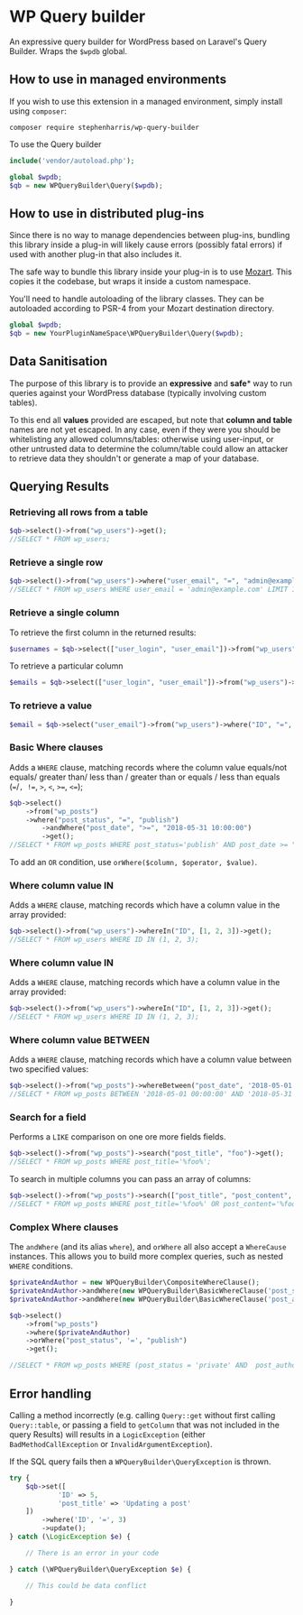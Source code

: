 # WP Query builder

An expressive query builder for WordPress based on Laravel's Query Builder. Wraps the `$wpdb` global.

## How to use in managed environments

If you wish to use this extension in a managed environment, simply install using `composer`:

```
composer require stephenharris/wp-query-builder
```

To use the Query builder

```php
include('vendor/autoload.php');

global $wpdb;
$qb = new WPQueryBuilder\Query($wpdb);
```

## How to use in distributed plug-ins

Since there is no way to manage dependencies between plug-ins, bundling this library
inside a plug-in will likely cause errors (possibly fatal errors) if used with
another plug-in that also includes it.

The safe way to bundle this library inside your plug-in is to use [Mozart](https://github.com/coenjacobs/mozart).
This copies it the codebase, but wraps it inside a custom namespace.

You'll need to handle autoloading of the library classes. They can be autoloaded
according to PSR-4 from your Mozart destination directory.

```php
global $wpdb;
$qb = new YourPluginNameSpace\WPQueryBuilder\Query($wpdb);
```

## Data Sanitisation

The purpose of this library is to provide an **expressive** and **safe*** way
to run queries against your WordPress database (typically involving custom tables).

To this end all **values** provided are escaped, but note that **column and table**
names are not yet escaped. In any case, even if they were you should be whitelisting
any allowed columns/tables: otherwise using user-input, or other untrusted data to
determine the column/table could allow an attacker to retrieve data they shouldn't
or generate a map of your database.


## Querying Results

### Retrieving all rows from a table

```php
$qb->select()->from("wp_users")->get();
//SELECT * FROM wp_users;
```

### Retrieve a single row

```php
$qb->select()->from("wp_users")->where("user_email", "=", "admin@example.com")->first();
//SELECT * FROM wp_users WHERE user_email = 'admin@example.com' LIMIT 1;
```

### Retrieve a single column
To retrieve the first column in the returned results:

```php
$usernames = $qb->select(["user_login", "user_email"])->from("wp_users")->getColumn();
```

To retrieve a particular column

```php
$emails = $qb->select(["user_login", "user_email"])->from("wp_users")->getColumn("user_email");
```

### To retrieve a value

```php
$email = $qb->select("user_email")->from("wp_users")->where("ID", "=", 123)->getScalar();
```

### Basic Where clauses

Adds a `WHERE` clause, matching records where the column value equals/not equals/
greater than/ less than / greater than or equals / less than equals (`=`/`, !=`,
`>`, `<`, `>=`, `<=`);

```php
$qb->select()
    ->from("wp_posts")
    ->where("post_status", "=", "publish")
		->andWhere("post_date", ">=", "2018-05-31 10:00:00")
		->get();
//SELECT * FROM wp_posts WHERE post_status='publish' AND post_date >= "2018-05-31 10:00:00";
```

To add an `OR` condition, use `orWhere($column, $operator, $value)`.


### Where column value IN

Adds a `WHERE` clause, matching records which have a column value in the array provided:

```php
$qb->select()->from("wp_users")->whereIn("ID", [1, 2, 3])->get();
//SELECT * FROM wp_users WHERE ID IN (1, 2, 3);
```

### Where column value IN

Adds a `WHERE` clause, matching records which have a column value in the array provided:

```php
$qb->select()->from("wp_users")->whereIn("ID", [1, 2, 3])->get();
//SELECT * FROM wp_users WHERE ID IN (1, 2, 3);
```


### Where column value BETWEEN

Adds a `WHERE` clause, matching records which have a column value between two specified values:

```php
$qb->select()->from("wp_posts")->whereBetween("post_date", '2018-05-01 00:00:00', '2018-05-31 23:59:59')->get();
//SELECT * FROM wp_posts BETWEEN '2018-05-01 00:00:00' AND '2018-05-31 23:59:59';
```

### Search for a field

Performs a `LIKE` comparison on one ore more fields fields.

```php
$qb->select()->from("wp_posts")->search("post_title", "foo")->get();
//SELECT * FROM wp_posts WHERE post_title='%foo%';
```

To search in multiple columns you can pass an array of columns:

```php
$qb->select()->from("wp_posts")->search(["post_title", "post_content", "post_excerpt"], "foo")->get();
//SELECT * FROM wp_posts WHERE post_title='%foo%' OR post_content='%foo%' OR post_excerpt='%foo%';
```

### Complex Where clauses

The `andWhere` (and its alias `where`), and `orWhere` all also accept a `WhereCause` instances.
This allows you to build more complex queries, such as nested `WHERE` conditions.

```php
$privateAndAuthor = new WPQueryBuilder\CompositeWhereClause();
$privateAndAuthor->andWhere(new WPQueryBuilder\BasicWhereClause('post_status', '==', 'private'))
$privateAndAuthor->andWhere(new WPQueryBuilder\BasicWhereClause('post_author', '==', 1));

$qb->select()
	->from("wp_posts")
	->where($privateAndAuthor)
	->orWhere("post_status", '=', "publish")
	->get();

//SELECT * FROM wp_posts WHERE (post_status = 'private' AND  post_author = 1) OR post_status = 'publish';

```

## Error handling

Calling a method incorrectly (e.g. calling `Query::get` without first calling
`Query::table`, or passing a field to `getColumn` that was not included in the
query Results) will results in a `LogicException` (either `BadMethodCallException`
or `InvalidArgumentException`).

If the SQL query fails then a `WPQueryBuilder\QueryException` is thrown.

```php
try {
	$qb->set([
			'ID' => 5,
			'post_title' => 'Updating a post'
   	])
	 	->where('ID', '=', 3)
	 	->update();
} catch (\LogicException $e) {

	// There is an error in your code

} catch (\WPQueryBuilder\QueryException $e) {

	// This could be data conflict

}
```
